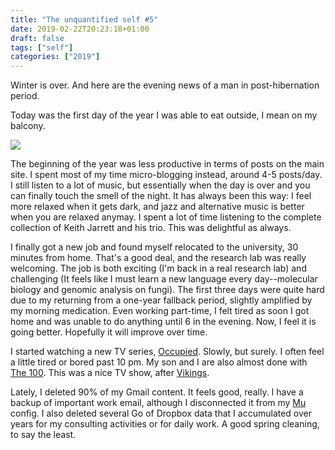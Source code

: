 ```yaml
---
title: "The unquantified self #5"
date: 2019-02-22T20:23:18+01:00
draft: false
tags: ["self"]
categories: ["2019"]
---
```

Winter is over. And here are the evening news of a man in post-hibernation period.

<!--more-->

Today was the first day of the year I was able to eat outside, I mean on my balcony.

![](/img/IMG_0569.jpg)

The beginning of the year was less productive in terms of posts on the main site. I spent most of my time micro-blogging instead, around 4-5 posts/day. I still listen to a lot of music, but essentially when the day is over and you can finally touch the smell of the night. It has always been this way: I feel more relaxed when it gets dark, and jazz and alternative music is better when you are relaxed anymay. I spent a lot of time listening to the complete collection of Keith Jarrett and his trio. This was delightful as always.

I finally got a new job and found myself relocated to the university, 30 minutes from home. That's a good deal, and the research lab was really welcoming. The job is both exciting (I'm back in a real research lab) and challenging (It feels like I must learn a new language every day--molecular biology and genomic analysis on fungi). The first three days were quite hard due to my returning from a one-year fallback period, slightly amplified by my morning medication. Even working part-time, I felt tired as soon I got home and was unable to do anything until 6 in the evening. Now, I feel it is going better. Hopefully it will improve over time.

I started watching a new TV series, [Occupied](https://en.wikipedia.org/wiki/Occupied). Slowly, but surely. I often feel a little tired or bored past 10 pm. My son and I are also almost done with [The 100](https://www.imdb.com/title/tt2661044/). This was a nice TV show, after [Vikings](https://en.wikipedia.org/wiki/Vikings_(2013_TV_series)).

Lately, I deleted 90% of my Gmail content. It feels good, really. I have a backup of important work email, although I disconnected it from my [Mu](http://www.djcbsoftware.nl/code/mu/) config. I also deleted several Go of Dropbox data that I accumulated over years for my consulting activities or for daily work. A good spring cleaning, to say the least.
